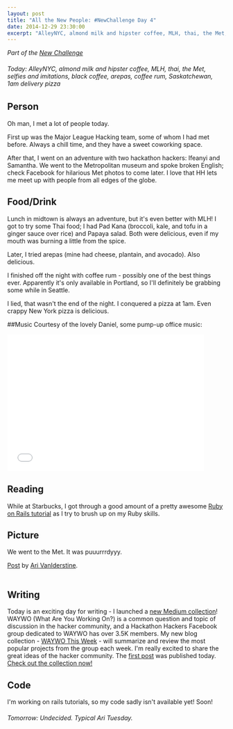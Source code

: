 ```yaml
---
layout: post
title: "All the New People: #NewChallenge Day 4"
date: 2014-12-29 23:30:00
excerpt: "AlleyNYC, almond milk and hipster coffee, MLH, thai, the Met, selfies and imitations, black coffee, arepas, coffee rum, Saskatchewan, 1am delivery pizza. Today's recap of The New Challenge."
---
```


_Part of the [New Challenge][nc]_

###### _Today:_ AlleyNYC, almond milk and hipster coffee, MLH, thai, the Met, selfies and imitations, black coffee, arepas, coffee rum, Saskatchewan, 1am delivery pizza

## Person

Oh man, I met a lot of people today.

First up was the Major League Hacking team, some of whom I had met before. Always a chill time, and they have a sweet coworking space.

After that, I went on an adventure with two hackathon hackers: Ifeanyi and Samantha. We went to the Metropolitan museum and spoke broken English; check Facebook for hilarious Met photos to come later. I love that HH lets me meet up with people from all edges of the globe.

## Food/Drink

Lunch in midtown is always an adventure, but it's even better with MLH! I got to try some Thai food; I had Pad Kana (broccoli, kale, and tofu in a ginger sauce over rice) and Papaya salad. Both were delicious, even if my mouth was burning a little from the spice.

Later, I tried arepas (mine had cheese, plantain, and avocado). Also delicious.

I finished off the night with coffee rum - possibly one of the best things ever. Apparently it's only available in Portland, so I'll definitely be grabbing some while in Seattle.

I lied, that wasn't the end of the night. I conquered a pizza at 1am. Even crappy New York pizza is delicious.

##Music
Courtesy of the lovely Daniel, some pump-up office music:

<iframe width="90%" height="315" src="//www.youtube.com/embed/k1eVdaDTPeM" frameborder="0" allowfullscreen></iframe>

<br/>

## Reading

While at Starbucks, I got through a good amount of a pretty awesome [Ruby on Rails tutorial](https://www.railstutorial.org/book) as I try to brush up on my Ruby skills.

## Picture

We went to the Met. It was puuurrrdyyy.

<div id="fb-root"></div> <script>(function(d, s, id) { var js, fjs = d.getElementsByTagName(s)[0]; if (d.getElementById(id)) return; js = d.createElement(s); js.id = id; js.src = "//connect.facebook.net/en_GB/all.js#xfbml=1"; fjs.parentNode.insertBefore(js, fjs); }(document, 'script', 'facebook-jssdk'));</script>
<div class="fb-post" data-href="https://www.facebook.com/photo.php?fbid=10155077199295691&amp;set=a.10155065270590691.1073741840.890580690&amp;type=1" data-width="466"><div class="fb-xfbml-parse-ignore"><a href="https://www.facebook.com/photo.php?fbid=10155077199295691&amp;set=a.10155065270590691.1073741840.890580690&amp;type=1">Post</a> by <a href="https://www.facebook.com/avaniderstine">Ari VanIderstine</a>.</div></div>

<br/>


## Writing

Today is an exciting day for writing - I launched a [new Medium collection][waywo]! WAYWO (What Are You Working On?) is a common question and topic of discussion in the hacker community, and a Hackathon Hackers Facebook group dedicated to WAYWO has over 3.5K members. My new blog collection - [WAYWO This Week][waywo] - will summarize and review the most popular projects from the group each week. I'm really excited to share the great ideas of the hacker community. The [first post][writing] was published today. [Check out the collection now!][waywo]

## Code

I'm working on rails tutorials, so my code sadly isn't available yet! Soon!

###### _Tomorrow:_ Undecided. Typical Ari Tuesday.

[nc]: /2014/12/26/the-new-challenge.html
[tw]: http://twitter.com/arivanider
[gh]: http://github.com/arirawr
[song]: http://open.spotify.com/track/6vktfmcFKDMSy6twSqB4fL
[waywo]: https://medium.com/waywo-this-week
[writing]: https://medium.com/waywo-this-week/waywo-this-week-22-12-14-28-12-14-e402aa4df716

